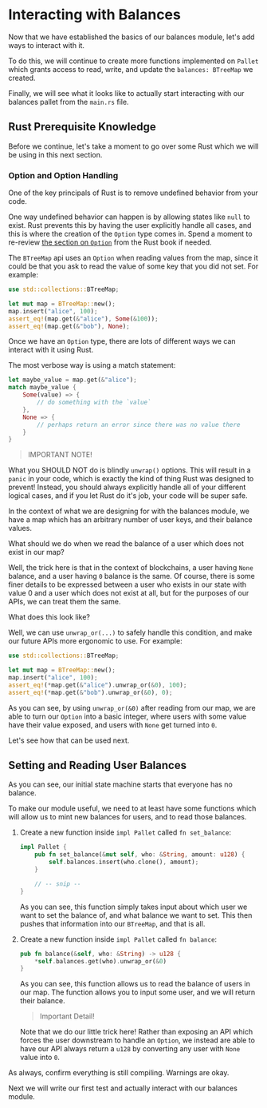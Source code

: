# Interacting with Balances

Now that we have established the basics of our balances module, let's add ways to interact with it.

To do this, we will continue to create more functions implemented on `Pallet` which grants access to read, write, and update the `balances: BTreeMap` we created.

Finally, we will see what it looks like to actually start interacting with our balances pallet from the `main.rs` file.

## Rust Prerequisite Knowledge

Before we continue, let's take a moment to go over some Rust which we will be using in this next section.

### Option and Option Handling

One of the key principals of Rust is to remove undefined behavior from your code.

One way undefined behavior can happen is by allowing states like `null` to exist. Rust prevents this by having the user explicitly handle all cases, and this is where the creation of the `Option` type comes in. Spend a moment to re-review [the section on `Option`](https://doc.rust-lang.org/book/ch06-01-defining-an-enum.html?highlight=option#the-option-enum-and-its-advantages-over-null-values) from the Rust book if needed.

The `BTreeMap` api uses an `Option` when reading values from the map, since it could be that you ask to read the value of some key that you did not set. For example:

```rust
use std::collections::BTreeMap;

let mut map = BTreeMap::new();
map.insert("alice", 100);
assert_eq!(map.get(&"alice"), Some(&100));
assert_eq!(map.get(&"bob"), None);
```

Once we have an `Option` type, there are lots of different ways we can interact with it using Rust.

The most verbose way is using a match statement:

```rust
let maybe_value = map.get(&"alice");
match maybe_value {
	Some(value) => {
		// do something with the `value`
	},
	None => {
		// perhaps return an error since there was no value there
	}
}
```


> IMPORTANT NOTE!

What you SHOULD NOT do is blindly `unwrap()` options. This will result in a `panic` in your code, which is exactly the kind of thing Rust was designed to prevent! Instead, you should always explicitly handle all of your different logical cases, and if you let Rust do it's job, your code will be super safe.

In the context of what we are designing for with the balances module, we have a map which has an arbitrary number of user keys, and their balance values.

What should we do when we read the balance of a user which does not exist in our map?

Well, the trick here is that in the context of blockchains, a user having `None` balance, and a user having `0` balance is the same. Of course, there is some finer details to be expressed between a user who exists in our state with value 0 and a user which does not exist at all, but for the purposes of our APIs, we can treat them the same.

What does this look like?

Well, we can use `unwrap_or(...)` to safely handle this condition, and make our future APIs more ergonomic to use. For example:

```rust
use std::collections::BTreeMap;

let mut map = BTreeMap::new();
map.insert("alice", 100);
assert_eq!(*map.get(&"alice").unwrap_or(&0), 100);
assert_eq!(*map.get(&"bob").unwrap_or(&0), 0);
```

As you can see, by using `unwrap_or(&0)` after reading from our map, we are able to turn our `Option` into a basic integer, where users with some value have their value exposed, and users with `None` get turned into `0`.

Let's see how that can be used next.

## Setting and Reading User Balances

As you can see, our initial state machine starts that everyone has no balance.

To make our module useful, we need to at least have some functions which will allow us to mint new balances for users, and to read those balances.

1. Create a new function inside `impl Pallet` called `fn set_balance`:

	```rust
	impl Pallet {
		pub fn set_balance(&mut self, who: &String, amount: u128) {
			self.balances.insert(who.clone(), amount);
		}

		// -- snip --
	}
	```

	As you can see, this function simply takes input about which user we want to set the balance of, and what balance we want to set. This then pushes that information into our `BTreeMap`, and that is all.

2. Create a new function inside `impl Pallet` called `fn balance`:

	```rust
	pub fn balance(&self, who: &String) -> u128 {
		*self.balances.get(who).unwrap_or(&0)
	}
	```

	As you can see, this function allows us to read the balance of users in our map. The function allows you to input some user, and we will return their balance.

	> Important Detail!

	Note that we do our little trick here! Rather than exposing an API which forces the user downstream to handle an `Option`, we instead are able to have our API always return a `u128` by converting any user with `None` value into `0`.

As always, confirm everything is still compiling. Warnings are okay.

Next we will write our first test and actually interact with our balances module.
